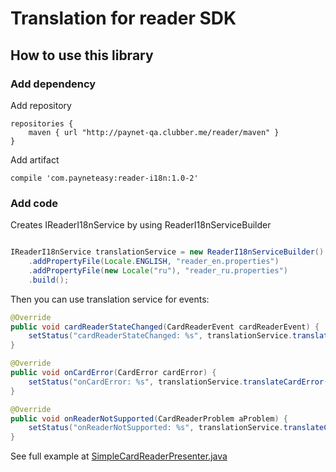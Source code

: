 # Translation for reader SDK

## How to use this library

### Add dependency

Add repository

```
repositories {
    maven { url "http://paynet-qa.clubber.me/reader/maven" }
}
```

Add artifact
```
compile 'com.payneteasy:reader-i18n:1.0-2'
```

### Add code

Creates IReaderI18nService by using ReaderI18nServiceBuilder
```java

IReaderI18nService translationService = new ReaderI18nServiceBuilder()
    .addPropertyFile(Locale.ENGLISH, "reader_en.properties")
    .addPropertyFile(new Locale("ru"), "reader_ru.properties")
    .build();
```

Then you can use translation service for events:

```java
@Override
public void cardReaderStateChanged(CardReaderEvent cardReaderEvent) {
    setStatus("cardReaderStateChanged: %s", translationService.translateReaderEvent(defaultLocale, cardReaderEvent));
}

@Override
public void onCardError(CardError cardError) {
    setStatus("onCardError: %s", translationService.translateCardError(defaultLocale, cardError));
}

@Override
public void onReaderNotSupported(CardReaderProblem aProblem) {
    setStatus("onReaderNotSupported: %s", translationService.translateCardReaderProblem(defaultLocale, aProblem));
}
```

See full example at [SimpleCardReaderPresenter.java](https://github.com/payneteasy/reader-example-gradle/blob/06f8a706438db254249311be759ea1b868b2e194/app/src/main/java/com/payneteasy/example/SimpleCardReaderPresenter.java#L33)

